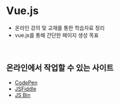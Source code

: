 # Vue.js

* 온라인 강의 및 교재를 통한 학습자료 정리
* vue.js를 통해 간단한 페이지 생성 목표

　

## 온라인에서 작업할 수 있는 사이트

* [CodePen](https://cdnjs.cloudflare.com/ajax/libs/vue/2.6.11/vue.min.js)
* [JSFiddle](https://jsfiddle.net/)
* [JS Bin](https://jsbin.com/?html,output)